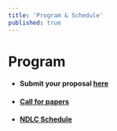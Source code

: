 ```yaml
---
title: 'Program & Schedule'
published: true
---
```


# Program

+ #### Submit your proposal [here](../../05.call-for-papers/form.md)

+ #### [Call for papers](NDLC_CFP.pdf)

+ #### [NDLC Schedule](01.ndlc-schedule/program.md)
